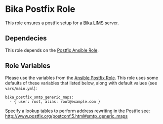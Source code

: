 # Bika Postfix Role

This role ensures a postfix setup for a [Bika LIMS][1] server.


## Dependecies

This role depends on the [Postfix Ansible Role][8].

## Role Variables

Please use the variables from the [Ansible Postfix Role][8].
This role uses some defaults of these variables that listed below, along with
default values (see `vars/main.yml`):

    bika_postfix_smtp_generic_maps:
      - { user: root, alias: root@example.com }

Specify a lookup tables to perform address rewriting in the Postfix
see: http://www.postfix.org/postconf.5.html#smtp_generic_maps

[1]:  https://github.com/bikalabs/bika.lims/wiki "Bika LIMS"
[2]:  https://www.vagrantup.com/docs/getting-started/ "Vagrant"
[3]:  https://www.ansible.com "Ansible"
[4]:  https://docs.ansible.com/ansible/playbooks.html "Ansible Playbook"
[5]:  https://docs.ansible.com/ansible/playbooks_roles.html "Ansible Roles"
[6]:  https://galaxy.ansible.com "Ansible Galaxy"
[7]:  https://docs.ansible.com/ansible/intro_inventory.html "Ansible Inventory"
[8]:  https://galaxy.ansible.com/tersmitten/postfix/ "Postfix Ansible Role"
